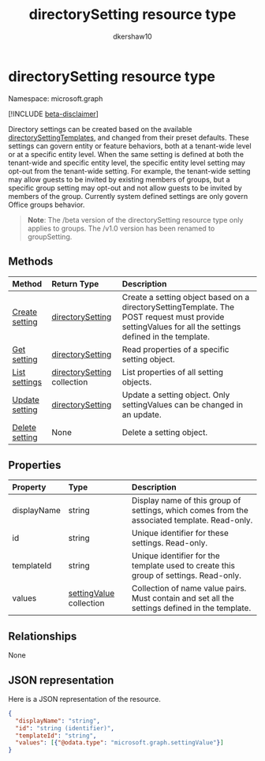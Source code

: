﻿---
title: "directorySetting resource type"
description: "Directory settings can be created based on the available directorySettingTemplates, and changed from their preset defaults."
localization_priority: Normal
author: "dkershaw10"
ms.prod: "microsoft-identity-platform"
doc_type: resourcePageType
---

# directorySetting resource type

Namespace: microsoft.graph

[!INCLUDE [beta-disclaimer](../../includes/beta-disclaimer.md)]

Directory settings can be created based on the available [directorySettingTemplates](directorysettingtemplate.md), and changed from their preset defaults. These settings can govern entity or feature behaviors, both at a tenant-wide level or at a specific entity level. When the same setting is defined at both the tenant-wide and specific entity level, the specific entity level setting may opt-out from the tenant-wide setting.  For example, the tenant-wide setting may allow guests to be invited by existing members of groups, but a specific group setting may opt-out and not allow guests to be invited by members of the group. Currently system defined settings are only govern Office groups behavior.

> **Note**: The /beta version of the directorySetting resource type only applies to groups. The /v1.0 version has been renamed to groupSetting.

## Methods

| Method                                                     | Return Type                                        | Description                                                                                                                                            |
| :--------------------------------------------------------- | :------------------------------------------------- | :----------------------------------------------------------------------------------------------------------------------------------------------------- |
| [Create setting](../api/directorysetting-post-settings.md) | [directorySetting](directorysetting.md)            | Create a setting object based on a directorySettingTemplate. The POST request must provide settingValues for all the settings defined in the template. |
| [Get setting](../api/directorysetting-get.md)              | [directorySetting](directorysetting.md)            | Read properties of a specific setting object.                                                                                                          |
| [List settings](../api/directorysetting-list.md)           | [directorySetting](directorysetting.md) collection | List properties of all setting objects.                                                                                                                |
| [Update setting](../api/directorysetting-update.md)        | [directorySetting](directorysetting.md)            | Update a setting object. Only settingValues can be changed in an update.                                                                               |
| [Delete setting](../api/directorysetting-delete.md)        | None                                               | Delete a setting object.                                                                                                                               |

## Properties

| Property    | Type                                       | Description                                                                                    |
| :---------- | :----------------------------------------- | :--------------------------------------------------------------------------------------------- |
| displayName | string                                     | Display name of this group of settings, which comes from the associated template. Read-only.   |
| id          | string                                     | Unique identifier for these settings. Read-only.                                               |
| templateId  | string                                     | Unique identifier for the template used to create this group of settings. Read-only.           |
| values      | [settingValue](settingvalue.md) collection | Collection of name value pairs. Must contain and set all the settings defined in the template. |

## Relationships

None

## JSON representation

Here is a JSON representation of the resource.

<!-- {
  "blockType": "resource",
  "optionalProperties": [

  ],
  "@odata.type": "microsoft.graph.directorySetting"
}-->

```json
{
  "displayName": "string",
  "id": "string (identifier)",
  "templateId": "string",
  "values": [{"@odata.type": "microsoft.graph.settingValue"}]
}

```

<!-- uuid: 8fcb5dbc-d5aa-4681-8e31-b001d5168d79
2015-10-25 14:57:30 UTC -->

<!--
{
  "type": "#page.annotation",
  "description": "directorySetting resource",
  "keywords": "",
  "section": "documentation",
  "tocPath": "",
  "suppressions": []
}
-->
